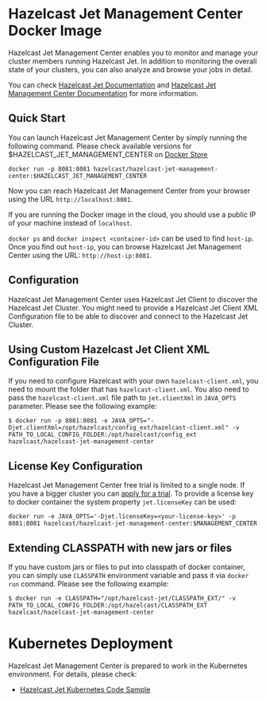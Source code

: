 # Hazelcast Jet Management Center Docker Image

Hazelcast Jet Management Center enables you to monitor and manage your cluster members running Hazelcast Jet. In addition to monitoring the overall state of your clusters, you can also analyze and browse your jobs in detail.

You can check [Hazelcast Jet Documentation](http://docs.hazelcast.org/docs/jet/latest-dev/manual) and [Hazelcast Jet Management Center Documentation]() for more information.

## Quick Start

You can launch Hazelcast Jet Management Center by simply running the following command. Please check available versions for $HAZELCAST_JET_MANAGEMENT_CENTER on [Docker Store](https://store.docker.com/community/images/hazelcast/hazelcast-jet-management-center/tags)

```
docker run -p 8081:8081 hazelcast/hazelcast-jet-management-center:$HAZELCAST_JET_MANAGEMENT_CENTER
```

Now you can reach Hazelcast Jet Management Center from your browser using the URL `http://localhost:8081`. 

If you are running the Docker image in the cloud, you should use a public IP of your machine instead of `localhost`. 

`docker ps` and `docker inspect <container-id>` can be used to find `host-ip`. Once you find out `host-ip`, you can browse Hazelcast Jet Management Center using the URL: `http://host-ip:8081`.

## Configuration

Hazelcast Jet Management Center uses Hazelcast Jet Client to discover the Hazelcast Jet Cluster. You might need to provide a Hazelcast Jet Client XML Configuration file to be able to discover and connect to the Hazelcast Jet Cluster.

## Using Custom Hazelcast Jet Client XML Configuration File

If you need to configure Hazelcast with your own `hazelcast-client.xml`, you need to mount the folder that has `hazelcast-client.xml`. You also need to pass the `hazelcast-client.xml` file path to `jet.clientXml` in `JAVA_OPTS` parameter. Please see the following example:

```
$ docker run -p 8081:8081 -e JAVA_OPTS="-Djet.clientXml=/opt/hazelcast/config_ext/hazelcast-client.xml" -v PATH_TO_LOCAL_CONFIG_FOLDER:/opt/hazelcast/config_ext hazelcast/hazelcast-jet-management-center
```

## License Key Configuration

Hazelcast Jet Management Center free trial is limited to a single node. If you have a bigger cluster you can [apply for a trial](https://hazelcast.com/hazelcast-enterprise-download/). To provide a license key to docker container the system property `jet.licenseKey` can be used:

```
docker run -e JAVA_OPTS='-Djet.licenseKey=<your-license-key>' -p 8081:8081 hazelcast/hazelcast-jet-management-center:$MANAGEMENT_CENTER
```

## Extending CLASSPATH with new jars or files

If you have custom jars or files to put into classpath of docker container, you can simply use `CLASSPATH` environment variable and pass it via `docker run` command. Please see the following example:

```
$ docker run -e CLASSPATH="/opt/hazelcast-jet/CLASSPATH_EXT/" -v PATH_TO_LOCAL_CONFIG_FOLDER:/opt/hazelcast/CLASSPATH_EXT hazelcast/hazelcast-jet-management-center
```

# Kubernetes Deployment

Hazelcast Jet Management Center is prepared to work in the Kubernetes environment. For details, please check:

* [Hazelcast Jet Kubernetes Code Sample](https://github.com/hazelcast/hazelcast-jet-code-samples/)
